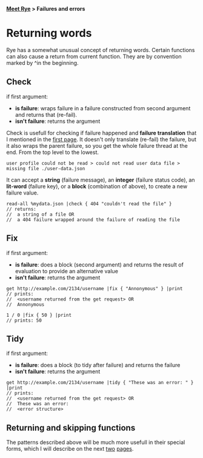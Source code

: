 <p><b><a href="./TOUR_0.html">Meet Rye</a> &gt; Failures and errors</b></p>

# Returning words

Rye has a somewhat unusual concept of returning words. Certain functions can also cause a return from current function. They are by convention marked by ^in the beginning. 


## Check

if first argument:

* **is failure**: wraps failure in a failure constructed from second argument and returns that (re-fail).
* **isn't failure**: returns the argument

Check is usefull for checking if failure happened and **failure translation** that I mentioned in the <a href="./TOUR_21.html">first page</a>. It doesn't only translate (re-fail)
the failure, but it also wraps the parent failure, so you get the whole failure thread at the end. From the top level to the lowest.

	user profile could not be read > could not read user data file > missing file ./user-data.json

It can accept a **string** (failure message), an **integer** (failure status code), an **lit-word** (failure key), or a **block** (combination of above), to create a new failure value.

```rye
read-all %mydata.json |check { 404 "couldn't read the file" }
// returns:
//  a string of a file OR
//  a 404 failure wrapped around the failure of reading the file
```

## Fix

if first argument:

* **is failure**: does a block (second argument) and returns the result of evaluation to provide an alternative value
* **isn't failure**: returns the argument

```rye
get http://example.com/2134/username |fix { "Annonymous" } |print
// prints:
//  <username returned from the get request> OR
//  Annonymous

1 / 0 |fix { 50 } |print
// prints: 50
```


## Tidy

if first argument:

* **is failure**: does a block (to tidy after failure) and returns the failure
* **isn't failure**: returns the argument

```rye
get http://example.com/2134/username |tidy { "These was an error: " } |print
// prints:
//  <username returned from the get request> OR
//  These was an error:
//  <error structure>
```

## Returning and skipping functions

The patterns described above will be much more usefull in their special forms, which I will describe on the next <a href="./TOUR_23.html">two</a> <a href="./TOUR_24.html">pages</a>.
